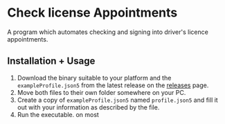 # Check license Appointments

A program which automates checking and signing into driver's licence
appointments.

## Installation + Usage

1. Download the binary suitable to your platform and the `exampleProfile.json5`
   from the latest release on the [releases]() page.
2. Move both files to their own folder somewhere on your PC.
3. Create a copy of `exampleProfile.json5` named `profile.json5` and fill it
   out with your information as described by the file.
4. Run the executable. on most
